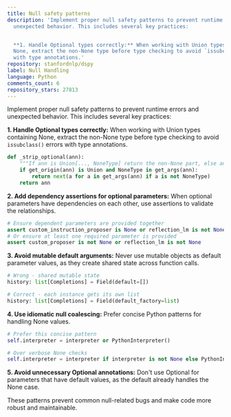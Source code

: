 ```yaml
---
title: Null safety patterns
description: 'Implement proper null safety patterns to prevent runtime errors and
  unexpected behavior. This includes several key practices:


  **1. Handle Optional types correctly:** When working with Union types containing
  None, extract the non-None type before type checking to avoid `issubclass()` errors
  with type annotations.'
repository: stanfordnlp/dspy
label: Null Handling
language: Python
comments_count: 6
repository_stars: 27813
---
```


Implement proper null safety patterns to prevent runtime errors and unexpected behavior. This includes several key practices:

**1. Handle Optional types correctly:** When working with Union types containing None, extract the non-None type before type checking to avoid `issubclass()` errors with type annotations.

```python
def _strip_optional(ann):
    """If ann is Union[..., NoneType] return the non‑None part, else ann."""
    if get_origin(ann) is Union and NoneType in get_args(ann):
        return next(a for a in get_args(ann) if a is not NoneType)
    return ann
```

**2. Add dependency assertions for optional parameters:** When optional parameters have dependencies on each other, use assertions to validate the relationships.

```python
# Ensure dependent parameters are provided together
assert custom_instruction_proposer is None or reflection_lm is not None
# Or ensure at least one required parameter is provided  
assert custom_proposer is not None or reflection_lm is not None
```

**3. Avoid mutable default arguments:** Never use mutable objects as default parameter values, as they create shared state across function calls.

```python
# Wrong - shared mutable state
history: list[Completions] = Field(default=[])

# Correct - each instance gets its own list
history: list[Completions] = Field(default_factory=list)
```

**4. Use idiomatic null coalescing:** Prefer concise Python patterns for handling None values.

```python
# Prefer this concise pattern
self.interpreter = interpreter or PythonInterpreter()

# Over verbose None checks
self.interpreter = interpreter if interpreter is not None else PythonInterpreter()
```

**5. Avoid unnecessary Optional annotations:** Don't use Optional for parameters that have default values, as the default already handles the None case.

These patterns prevent common null-related bugs and make code more robust and maintainable.